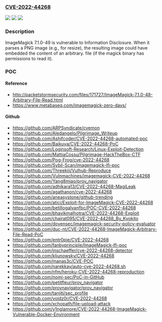 ### [CVE-2022-44268](https://cve.mitre.org/cgi-bin/cvename.cgi?name=CVE-2022-44268)
![](https://img.shields.io/static/v1?label=Product&message=n%2Fa&color=blue)
![](https://img.shields.io/static/v1?label=Version&message=n%2Fa&color=blue)
![](https://img.shields.io/static/v1?label=Vulnerability&message=n%2Fa&color=brighgreen)

### Description

ImageMagick 7.1.0-49 is vulnerable to Information Disclosure. When it parses a PNG image (e.g., for resize), the resulting image could have embedded the content of an arbitrary. file (if the magick binary has permissions to read it).

### POC

#### Reference
- http://packetstormsecurity.com/files/171727/ImageMagick-7.1.0-48-Arbitrary-File-Read.html
- https://www.metabaseq.com/imagemagick-zero-days/

#### Github
- https://github.com/ARPSyndicate/cvemon
- https://github.com/Aledangelo/Pilgrimage_Writeup
- https://github.com/Ashifcoder/CVE-2022-44268-automated-poc
- https://github.com/Baikuya/CVE-2022-44268-PoC
- https://github.com/Loginsoft-Research/Linux-Exploit-Detection
- https://github.com/MattiaCossu/Pilgrimage-HackTheBox-CTF
- https://github.com/Pog-Frog/cve-2022-44268
- https://github.com/Sybil-Scan/imagemagick-lfi-poc
- https://github.com/Threekiii/Vulhub-Reproduce
- https://github.com/Vulnmachines/imagemagick-CVE-2022-44268
- https://github.com/Yang8miao/prov_navigator
- https://github.com/adhikara13/CVE-2022-44268-MagiLeak
- https://github.com/agathanon/cve-2022-44268
- https://github.com/aneasystone/github-trending
- https://github.com/atici/Exploit-for-ImageMagick-CVE-2022-44268
- https://github.com/betillogalvanfbc/POC-CVE-2022-44268
- https://github.com/bhavikmalhotra/CVE-2022-44268-Exploit
- https://github.com/chairat095/CVE-2022-44268_By_Kyokito
- https://github.com/doyensec/imagemagick-security-policy-evaluator
- https://github.com/duc-nt/CVE-2022-44268-ImageMagick-Arbitrary-File-Read-PoC
- https://github.com/entr0pie/CVE-2022-44268
- https://github.com/fanbyprinciple/ImageMagick-lfi-poc
- https://github.com/jnschaeffer/cve-2022-44268-detector
- https://github.com/kljunowsky/CVE-2022-44268
- https://github.com/manas3c/CVE-POC
- https://github.com/narekkay/auto-cve-2022-44268.sh
- https://github.com/nfm/heroku-CVE-2022-44268-reproduction
- https://github.com/nomi-sec/PoC-in-GitHub
- https://github.com/petitfleur/prov_navigator
- https://github.com/provnavigator/prov_navigator
- https://github.com/tanjiti/sec_profile
- https://github.com/voidz0r/CVE-2022-44268
- https://github.com/xchopath/file-upload-attack
- https://github.com/y1nglamore/CVE-2022-44268-ImageMagick-Vulnerable-Docker-Environment

